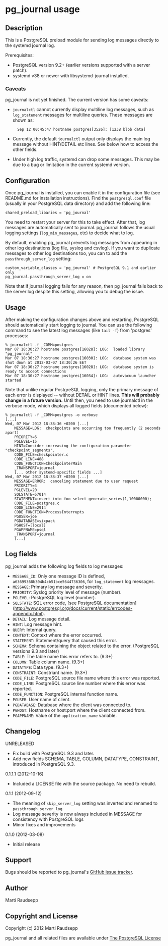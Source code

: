 <!-- vim: set syn=markdown : -->
pg\_journal usage
=================

Description
-----------

This is a PostgreSQL preload module for sending log messages directly to the
systemd journal log.

Prerequisites:

* PostgreSQL version 9.2+ (earlier versions supported with a server patch).
* systemd v38 or newer with libsystemd-journal installed.

### Caveats

pg\_journal is not yet finished. The current version has some caveats:

* `journalctl` cannot currently display multiline log messages, such as
  `log_statement` messages for multiline queries. These messages are shown as:

        Sep 12 00:45:47 hostname postgres[3526]: [123B blob data]

* Currently, the default `journalctl` output only displays the main log message
  without HINT/DETAIL etc lines. See below how to access the other fields.

* Under high log traffic, systemd can drop some messages. This may be due to a
  bug or limitation in the current systemd version.

Configuration
-------------

Once pg\_journal is installed, you can enable it in the configuration file (see
README.md for installation instructions). Find the `postgresql.conf` file
(usually in your PostgreSQL data directory) and add the following line:

    shared_preload_libaries = 'pg_journal'

You need to restart your server for this to take effect. After that, log
messages are automatically sent to journal. pg\_journal follows the usual
logging settings (`log_min_messages`, etc) to decide what to log.

By default, enabling pg\_journal prevents log messages from appearing in other
log destinations (log file, syslog and csvlog). If you want to duplicate
messages to other log destinations too, you can to add the
`passthrough_server_log` setting:

    custom_variable_classes = 'pg_journal' # PostgreSQL 9.1 and earlier only
    pg_journal.passthrough_server_log = on

Note that if journal logging fails for any reason, then pg\_journal falls back
to the server log despite this setting, allowing you to debug the issue.

Usage
-----

After making the configuration changes above and restarting, PostgreSQL should
automatically start logging to journal. You can use the following command to
see the latest log messages (like `tail -f`) from 'postgres' processes:

    % journalctl -f _COMM=postgres
    Mar 07 18:30:27 hostname postgres[16028]: LOG:  loaded library "pg_journal"
    Mar 07 18:30:27 hostname postgres[16030]: LOG:  database system was shut down at 2012-03-07 18:30:26 EET
    Mar 07 18:30:27 hostname postgres[16028]: LOG:  database system is ready to accept connections
    Mar 07 18:30:27 hostname postgres[16034]: LOG:  autovacuum launcher started

Note that unlike regular PostgreSQL logging, only the primary message of each
error is displayed -- without DETAIL or HINT lines. **This will probably change
in a future version.** Until then, you need to use journalctl in the verbose
mode, which displays all logged fields (documented below):

    % journalctl -f _COMM=postgres -o verbose
    [...]
    Wed, 07 Mar 2012 18:38:36 +0200 [...]
        MESSAGE=LOG:  checkpoints are occurring too frequently (2 seconds apart)
        PRIORITY=6
        PGLEVEL=15
        HINT=Consider increasing the configuration parameter "checkpoint_segments".
        CODE_FILE=checkpointer.c
        CODE_LINE=488
        CODE_FUNCTION=CheckpointerMain
        _TRANSPORT=journal
        [... other systemd-specific fields ...]
    Wed, 07 Mar 2012 18:38:37 +0200 [...]
        MESSAGE=ERROR:  canceling statement due to user request
        PRIORITY=4
        PGLEVEL=20
        SQLSTATE=57014
        STATEMENT=insert into foo select generate_series(1,10000000);
        CODE_FILE=postgres.c
        CODE_LINE=2914
        CODE_FUNCTION=ProcessInterrupts
        PGUSER=joe
        PGDATABASE=sixpack
        PGHOST=[local]
        PGAPPNAME=psql
        _TRANSPORT=journal
        [...]

Log fields
----------

pg\_journal adds the following log fields to log messages:

* `MESSAGE_ID`: Only one message ID is defined,
  `a63699368b304b4cb51bce5644736306`, for `log_statement` log messages.
* `MESSAGE`: Primary log message and severity.
* `PRIORITY`: Syslog priority level of message (number).
* `PGLEVEL`: PostgreSQL log level (number).
* `SQLSTATE`: SQL error code, [see PostgreSQL
  documentation] (http://www.postgresql.org/docs/current/static/errcodes-appendix.html).
* `DETAIL`: Log message detail.
* `HINT`: Log message hint.
* `QUERY`: Internal query.
* `CONTEXT`: Context where the error occurred.
* `STATEMENT`: Statement/query that caused this error.
* `SCHEMA`: Schema containing the object related to the error. (PostgreSQL versions 9.3 and later)
* `TABLE`: The table name this error refers to. (9.3+)
* `COLUMN`: Table column name. (9.3+)
* `DATATYPE`: Data type. (9.3+)
* `CONSTRAINT`: Constriant name. (9.3+)
* `CODE_FILE`: PostgreSQL source file name where this error was reported.
* `CODE_LINE`: PostgreSQL source line number where this error was reported.
* `CODE_FUNCTION`: PostgreSQL internal function name.
* `PGUSER`: User name of client.
* `PGDATABASE`: Database where the client was connected to.
* `PGHOST`: Hostname or host:port where the client connected from.
* `PGAPPNAME`: Value of the `application_name` variable.

Changelog
---------

UNRELEASED

* Fix build with PostgreSQL 9.3 and later.
* Add new fields SCHEMA, TABLE, COLUMN, DATATYPE, CONSTRAINT, introduced in PostgreSQL 9.3.

0.1.1.1 (2012-10-16)

* Included a LICENSE file with the source package. No need to rebuild.

0.1.1 (2012-09-12)

* The meaning of `skip_server_log` setting was inverted and renamed to `passthrough_server_log`
* Log message severity is now always included in MESSAGE for consistency with PostgreSQL logs
* Minor fixes and improvements

0.1.0 (2012-03-08)

* Initial release

Support
-------

  Bugs should be reported to pg\_journal's [GitHub issue
  tracker](https://github.com/intgr/pg_journal/issues).

Author
------

Marti Raudsepp

Copyright and License
---------------------

Copyright (c) 2012 Marti Raudsepp

pg\_journal and all related files are available under [The PostgreSQL
License](http://www.opensource.org/licenses/PostgreSQL)

